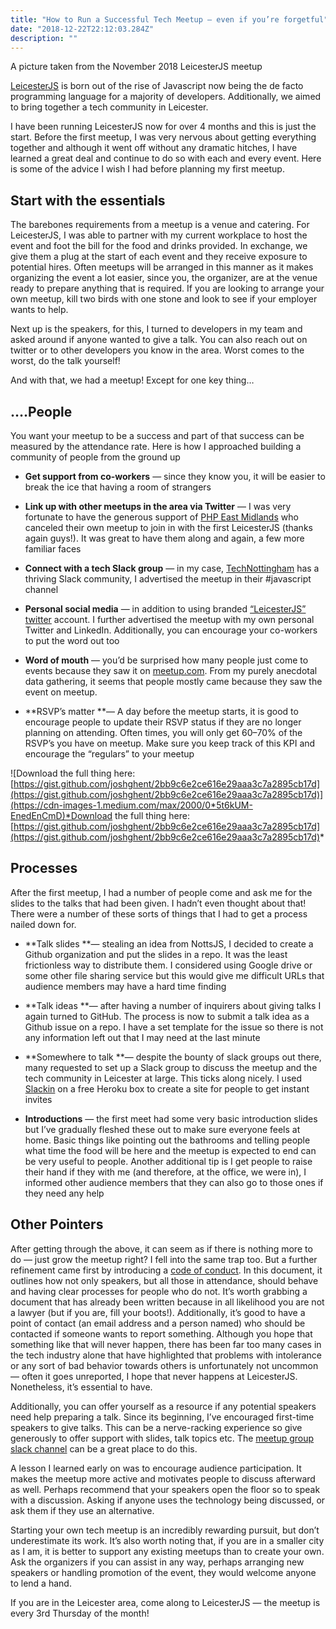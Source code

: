 ```yaml
---
title: "How to Run a Successful Tech Meetup — even if you’re forgetful"
date: "2018-12-22T22:12:03.284Z"
description: ""
---
```


A picture taken from the November 2018 LeicesterJS meetup

[LeicesterJS](https://www.meetup.com/leicesterjs/) is born out of the rise of Javascript now being the de facto programming language for a majority of developers. Additionally, we aimed to bring together a tech community in Leicester.

I have been running LeicesterJS now for over 4 months and this is just the start. Before the first meetup, I was very nervous about getting everything together and although it went off without any dramatic hitches, I have learned a great deal and continue to do so with each and every event. Here is some of the advice I wish I had before planning my first meetup.

## Start with the essentials

The barebones requirements from a meetup is a venue and catering. For LeicesterJS, I was able to partner with my current workplace to host the event and foot the bill for the food and drinks provided. In exchange, we give them a plug at the start of each event and they receive exposure to potential hires. Often meetups will be arranged in this manner as it makes organizing the event a lot easier, since you, the organizer, are at the venue ready to prepare anything that is required. If you are looking to arrange your own meetup, kill two birds with one stone and look to see if your employer wants to help.

Next up is the speakers, for this, I turned to developers in my team and asked around if anyone wanted to give a talk. You can also reach out on twitter or to other developers you know in the area. Worst comes to the worst, do the talk yourself!

And with that, we had a meetup! Except for one key thing…

## ….People

You want your meetup to be a success and part of that success can be measured by the attendance rate. Here is how I approached building a community of people from the ground up

* **Get support from co-workers** — since they know you, it will be easier to break the ice that having a room of strangers

* **Link up with other meetups in the area via Twitter** — I was very fortunate to have the generous support of [PHP East Midlands](https://phpem.uk/) who canceled their own meetup to join in with the first LeicesterJS (thanks again guys!). It was great to have them along and again, a few more familiar faces

* **Connect with a tech Slack group** — in my case, [TechNottingham](https://www.technottingham.com/) has a thriving Slack community, I advertised the meetup in their #javascript channel

* **Personal social media** — in addition to using branded [“LeicesterJS” twitter](https://twitter.com/leicesterjs?lang=en) account. I further advertised the meetup with my own personal Twitter and LinkedIn. Additionally, you can encourage your co-workers to put the word out too

* **Word of mouth** — you’d be surprised how many people just come to events because they saw it on [meetup.com](https://www.meetup.com/). From my purely anecdotal data gathering, it seems that people mostly came because they saw the event on meetup.

* **RSVP’s matter **— A day before the meetup starts, it is good to encourage people to update their RSVP status if they are no longer planning on attending. Often times, you will only get 60–70% of the RSVP’s you have on meetup. Make sure you keep track of this KPI and encourage the “regulars” to your meetup

![Download the full thing here: [https://gist.github.com/joshghent/2bb9c6e2ce616e29aaa3c7a2895cb17d](https://gist.github.com/joshghent/2bb9c6e2ce616e29aaa3c7a2895cb17d)](https://cdn-images-1.medium.com/max/2000/0*5t6kUM-EnedEnCmD)*Download the full thing here: [https://gist.github.com/joshghent/2bb9c6e2ce616e29aaa3c7a2895cb17d](https://gist.github.com/joshghent/2bb9c6e2ce616e29aaa3c7a2895cb17d)*

## Processes

After the first meetup, I had a number of people come and ask me for the slides to the talks that had been given. I hadn’t even thought about that! There were a number of these sorts of things that I had to get a process nailed down for.

* **Talk slides **— stealing an idea from NottsJS, I decided to create a Github organization and put the slides in a repo. It was the least frictionless way to distribute them. I considered using Google drive or some other file sharing service but this would give me difficult URLs that audience members may have a hard time finding

* **Talk ideas **— after having a number of inquirers about giving talks I again turned to GitHub. The process is now to submit a talk idea as a Github issue on a repo. I have a set template for the issue so there is not any information left out that I may need at the last minute

* **Somewhere to talk **— despite the bounty of slack groups out there, many requested to set up a Slack group to discuss the meetup and the tech community in Leicester at large. This ticks along nicely. I used [Slackin](https://github.com/rauchg/slackin) on a free Heroku box to create a site for people to get instant invites

* **Introductions** — the first meet had some very basic introduction slides but I’ve gradually fleshed these out to make sure everyone feels at home. Basic things like pointing out the bathrooms and telling people what time the food will be here and the meetup is expected to end can be very useful to people. Another additional tip is I get people to raise their hand if they with me (and therefore, at the office, we were in), I informed other audience members that they can also go to those ones if they need any help

## Other Pointers

After getting through the above, it can seem as if there is nothing more to do — just grow the meetup right? I fell into the same trap too. But a further refinement came first by introducing a [code of conduct](https://www.meetup.com/leicesterjs/pages/27888143/Code_of_Conduct/). In this document, it outlines how not only speakers, but all those in attendance, should behave and having clear processes for people who do not. It’s worth grabbing a document that has already been written because in all likelihood you are not a lawyer (but if you are, fill your boots!). Additionally, it’s good to have a point of contact (an email address and a person named) who should be contacted if someone wants to report something. Although you hope that something like that will never happen, there has been far too many cases in the tech industry alone that have highlighted that problems with intolerance or any sort of bad behavior towards others is unfortunately not uncommon — often it goes unreported, I hope that never happens at LeicesterJS. Nonetheless, it’s essential to have.

Additionally, you can offer yourself as a resource if any potential speakers need help preparing a talk. Since its beginning, I’ve encouraged first-time speakers to give talks. This can be a nerve-racking experience so give generously to offer support with slides, talk topics etc. The [meetup group slack channel](http://slack.leicesterjs.org) can be a great place to do this.

A lesson I learned early on was to encourage audience participation. It makes the meetup more active and motivates people to discuss afterward as well. Perhaps recommend that your speakers open the floor so to speak with a discussion. Asking if anyone uses the technology being discussed, or ask them if they use an alternative.

Starting your own tech meetup is an incredibly rewarding pursuit, but don’t underestimate its work. It’s also worth noting that, if you are in a smaller city as I am, it is better to support any existing meetups than to create your own. Ask the organizers if you can assist in any way, perhaps arranging new speakers or handling promotion of the event, they would welcome anyone to lend a hand.

If you are in the Leicester area, come along to LeicesterJS — the meetup is every 3rd Thursday of the month!
